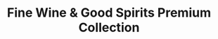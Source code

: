 ---
title: "Fine Wine & Good Spirits Premium Collection"
url: /sewickley/fine-wine-and-good-spirits-premium-collection/
shop: alcohol
---